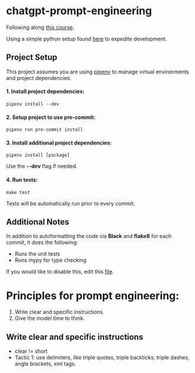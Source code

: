 # chatgpt-prompt-engineering

Following along [this course](https://www.deeplearning.ai/short-courses/chatgpt-prompt-engineering-for-developers/).

Using a simple python setup found [here](https://medium.com/@cgrinaldi/a-simple-python-starter-project-c71b0e57b929) to expedite development.

## Project Setup

This project assumes you are using [pipenv](https://github.com/pypa/pipenv) to manage
virtual environments and project dependencies.

#### 1. Install project dependencies:
```
pipenv install --dev
```

#### 2. Setup project to use **pre-commit**:
```
pipenv run pre-commit install
```

#### 3. Install additional project dependencies:
```
pipenv install [package]
```
Use the **--dev** flag if needed.

#### 4. Run tests:
```
make test
```
Tests will be automatically run prior to every commit.

## Additional Notes
In addition to autoformatting the code via **Black** and **flake8** for each commit,
it does the following:
- Runs the unit tests
- Runs mypy for type checking

If you would like to disable this, edit this [file](.pre-commit-config.yaml).

# Principles for prompt engineering: 

1. Write clear and specific instructions.
2. Give the model time to think.

## Write clear and specific instructions

- clear != short
- Tactic 1: use delimiters, like triple quotes, triple backticks, triple dashes, angle brackets, xml tags.
